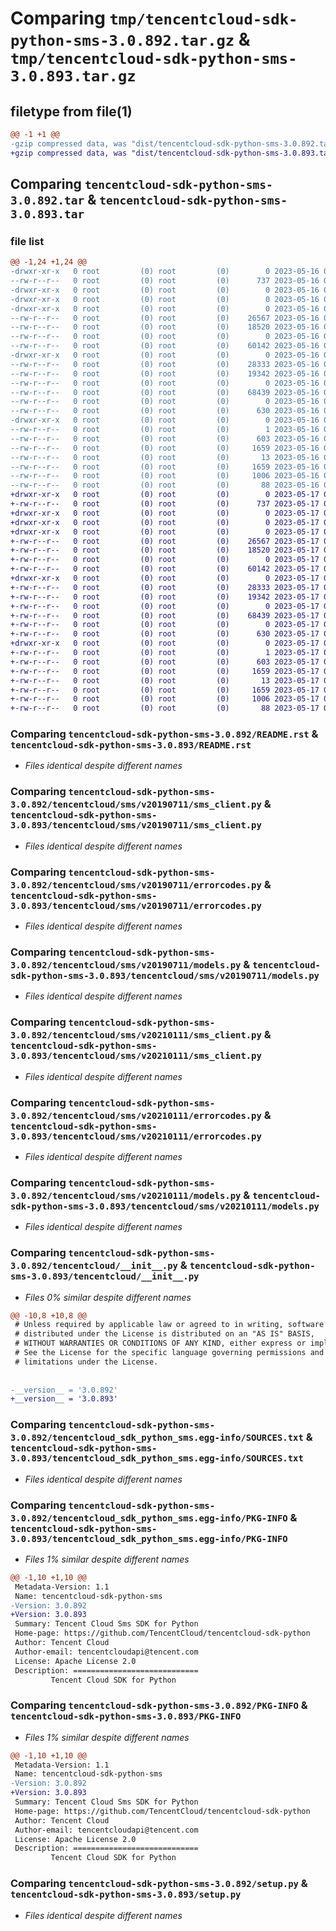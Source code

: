 # Comparing `tmp/tencentcloud-sdk-python-sms-3.0.892.tar.gz` & `tmp/tencentcloud-sdk-python-sms-3.0.893.tar.gz`

## filetype from file(1)

```diff
@@ -1 +1 @@
-gzip compressed data, was "dist/tencentcloud-sdk-python-sms-3.0.892.tar", last modified: Tue May 16 00:44:19 2023, max compression
+gzip compressed data, was "dist/tencentcloud-sdk-python-sms-3.0.893.tar", last modified: Wed May 17 03:38:58 2023, max compression
```

## Comparing `tencentcloud-sdk-python-sms-3.0.892.tar` & `tencentcloud-sdk-python-sms-3.0.893.tar`

### file list

```diff
@@ -1,24 +1,24 @@
-drwxr-xr-x   0 root         (0) root         (0)        0 2023-05-16 00:44:19.000000 tencentcloud-sdk-python-sms-3.0.892/
--rw-r--r--   0 root         (0) root         (0)      737 2023-05-16 00:44:19.000000 tencentcloud-sdk-python-sms-3.0.892/README.rst
-drwxr-xr-x   0 root         (0) root         (0)        0 2023-05-16 00:44:19.000000 tencentcloud-sdk-python-sms-3.0.892/tencentcloud/
-drwxr-xr-x   0 root         (0) root         (0)        0 2023-05-16 00:44:19.000000 tencentcloud-sdk-python-sms-3.0.892/tencentcloud/sms/
-drwxr-xr-x   0 root         (0) root         (0)        0 2023-05-16 00:44:19.000000 tencentcloud-sdk-python-sms-3.0.892/tencentcloud/sms/v20190711/
--rw-r--r--   0 root         (0) root         (0)    26567 2023-05-16 00:44:19.000000 tencentcloud-sdk-python-sms-3.0.892/tencentcloud/sms/v20190711/sms_client.py
--rw-r--r--   0 root         (0) root         (0)    18520 2023-05-16 00:44:19.000000 tencentcloud-sdk-python-sms-3.0.892/tencentcloud/sms/v20190711/errorcodes.py
--rw-r--r--   0 root         (0) root         (0)        0 2023-05-16 00:44:19.000000 tencentcloud-sdk-python-sms-3.0.892/tencentcloud/sms/v20190711/__init__.py
--rw-r--r--   0 root         (0) root         (0)    60142 2023-05-16 00:44:19.000000 tencentcloud-sdk-python-sms-3.0.892/tencentcloud/sms/v20190711/models.py
-drwxr-xr-x   0 root         (0) root         (0)        0 2023-05-16 00:44:19.000000 tencentcloud-sdk-python-sms-3.0.892/tencentcloud/sms/v20210111/
--rw-r--r--   0 root         (0) root         (0)    28333 2023-05-16 00:44:19.000000 tencentcloud-sdk-python-sms-3.0.892/tencentcloud/sms/v20210111/sms_client.py
--rw-r--r--   0 root         (0) root         (0)    19342 2023-05-16 00:44:19.000000 tencentcloud-sdk-python-sms-3.0.892/tencentcloud/sms/v20210111/errorcodes.py
--rw-r--r--   0 root         (0) root         (0)        0 2023-05-16 00:44:19.000000 tencentcloud-sdk-python-sms-3.0.892/tencentcloud/sms/v20210111/__init__.py
--rw-r--r--   0 root         (0) root         (0)    68439 2023-05-16 00:44:19.000000 tencentcloud-sdk-python-sms-3.0.892/tencentcloud/sms/v20210111/models.py
--rw-r--r--   0 root         (0) root         (0)        0 2023-05-16 00:44:19.000000 tencentcloud-sdk-python-sms-3.0.892/tencentcloud/sms/__init__.py
--rw-r--r--   0 root         (0) root         (0)      630 2023-05-16 00:44:19.000000 tencentcloud-sdk-python-sms-3.0.892/tencentcloud/__init__.py
-drwxr-xr-x   0 root         (0) root         (0)        0 2023-05-16 00:44:19.000000 tencentcloud-sdk-python-sms-3.0.892/tencentcloud_sdk_python_sms.egg-info/
--rw-r--r--   0 root         (0) root         (0)        1 2023-05-16 00:44:19.000000 tencentcloud-sdk-python-sms-3.0.892/tencentcloud_sdk_python_sms.egg-info/dependency_links.txt
--rw-r--r--   0 root         (0) root         (0)      603 2023-05-16 00:44:19.000000 tencentcloud-sdk-python-sms-3.0.892/tencentcloud_sdk_python_sms.egg-info/SOURCES.txt
--rw-r--r--   0 root         (0) root         (0)     1659 2023-05-16 00:44:19.000000 tencentcloud-sdk-python-sms-3.0.892/tencentcloud_sdk_python_sms.egg-info/PKG-INFO
--rw-r--r--   0 root         (0) root         (0)       13 2023-05-16 00:44:19.000000 tencentcloud-sdk-python-sms-3.0.892/tencentcloud_sdk_python_sms.egg-info/top_level.txt
--rw-r--r--   0 root         (0) root         (0)     1659 2023-05-16 00:44:19.000000 tencentcloud-sdk-python-sms-3.0.892/PKG-INFO
--rw-r--r--   0 root         (0) root         (0)     1006 2023-05-16 00:44:19.000000 tencentcloud-sdk-python-sms-3.0.892/setup.py
--rw-r--r--   0 root         (0) root         (0)       88 2023-05-16 00:44:19.000000 tencentcloud-sdk-python-sms-3.0.892/setup.cfg
+drwxr-xr-x   0 root         (0) root         (0)        0 2023-05-17 03:38:58.000000 tencentcloud-sdk-python-sms-3.0.893/
+-rw-r--r--   0 root         (0) root         (0)      737 2023-05-17 03:38:58.000000 tencentcloud-sdk-python-sms-3.0.893/README.rst
+drwxr-xr-x   0 root         (0) root         (0)        0 2023-05-17 03:38:58.000000 tencentcloud-sdk-python-sms-3.0.893/tencentcloud/
+drwxr-xr-x   0 root         (0) root         (0)        0 2023-05-17 03:38:58.000000 tencentcloud-sdk-python-sms-3.0.893/tencentcloud/sms/
+drwxr-xr-x   0 root         (0) root         (0)        0 2023-05-17 03:38:58.000000 tencentcloud-sdk-python-sms-3.0.893/tencentcloud/sms/v20190711/
+-rw-r--r--   0 root         (0) root         (0)    26567 2023-05-17 03:38:58.000000 tencentcloud-sdk-python-sms-3.0.893/tencentcloud/sms/v20190711/sms_client.py
+-rw-r--r--   0 root         (0) root         (0)    18520 2023-05-17 03:38:58.000000 tencentcloud-sdk-python-sms-3.0.893/tencentcloud/sms/v20190711/errorcodes.py
+-rw-r--r--   0 root         (0) root         (0)        0 2023-05-17 03:38:58.000000 tencentcloud-sdk-python-sms-3.0.893/tencentcloud/sms/v20190711/__init__.py
+-rw-r--r--   0 root         (0) root         (0)    60142 2023-05-17 03:38:58.000000 tencentcloud-sdk-python-sms-3.0.893/tencentcloud/sms/v20190711/models.py
+drwxr-xr-x   0 root         (0) root         (0)        0 2023-05-17 03:38:58.000000 tencentcloud-sdk-python-sms-3.0.893/tencentcloud/sms/v20210111/
+-rw-r--r--   0 root         (0) root         (0)    28333 2023-05-17 03:38:58.000000 tencentcloud-sdk-python-sms-3.0.893/tencentcloud/sms/v20210111/sms_client.py
+-rw-r--r--   0 root         (0) root         (0)    19342 2023-05-17 03:38:58.000000 tencentcloud-sdk-python-sms-3.0.893/tencentcloud/sms/v20210111/errorcodes.py
+-rw-r--r--   0 root         (0) root         (0)        0 2023-05-17 03:38:58.000000 tencentcloud-sdk-python-sms-3.0.893/tencentcloud/sms/v20210111/__init__.py
+-rw-r--r--   0 root         (0) root         (0)    68439 2023-05-17 03:38:58.000000 tencentcloud-sdk-python-sms-3.0.893/tencentcloud/sms/v20210111/models.py
+-rw-r--r--   0 root         (0) root         (0)        0 2023-05-17 03:38:58.000000 tencentcloud-sdk-python-sms-3.0.893/tencentcloud/sms/__init__.py
+-rw-r--r--   0 root         (0) root         (0)      630 2023-05-17 03:38:58.000000 tencentcloud-sdk-python-sms-3.0.893/tencentcloud/__init__.py
+drwxr-xr-x   0 root         (0) root         (0)        0 2023-05-17 03:38:58.000000 tencentcloud-sdk-python-sms-3.0.893/tencentcloud_sdk_python_sms.egg-info/
+-rw-r--r--   0 root         (0) root         (0)        1 2023-05-17 03:38:58.000000 tencentcloud-sdk-python-sms-3.0.893/tencentcloud_sdk_python_sms.egg-info/dependency_links.txt
+-rw-r--r--   0 root         (0) root         (0)      603 2023-05-17 03:38:58.000000 tencentcloud-sdk-python-sms-3.0.893/tencentcloud_sdk_python_sms.egg-info/SOURCES.txt
+-rw-r--r--   0 root         (0) root         (0)     1659 2023-05-17 03:38:58.000000 tencentcloud-sdk-python-sms-3.0.893/tencentcloud_sdk_python_sms.egg-info/PKG-INFO
+-rw-r--r--   0 root         (0) root         (0)       13 2023-05-17 03:38:58.000000 tencentcloud-sdk-python-sms-3.0.893/tencentcloud_sdk_python_sms.egg-info/top_level.txt
+-rw-r--r--   0 root         (0) root         (0)     1659 2023-05-17 03:38:58.000000 tencentcloud-sdk-python-sms-3.0.893/PKG-INFO
+-rw-r--r--   0 root         (0) root         (0)     1006 2023-05-17 03:38:58.000000 tencentcloud-sdk-python-sms-3.0.893/setup.py
+-rw-r--r--   0 root         (0) root         (0)       88 2023-05-17 03:38:58.000000 tencentcloud-sdk-python-sms-3.0.893/setup.cfg
```

### Comparing `tencentcloud-sdk-python-sms-3.0.892/README.rst` & `tencentcloud-sdk-python-sms-3.0.893/README.rst`

 * *Files identical despite different names*

### Comparing `tencentcloud-sdk-python-sms-3.0.892/tencentcloud/sms/v20190711/sms_client.py` & `tencentcloud-sdk-python-sms-3.0.893/tencentcloud/sms/v20190711/sms_client.py`

 * *Files identical despite different names*

### Comparing `tencentcloud-sdk-python-sms-3.0.892/tencentcloud/sms/v20190711/errorcodes.py` & `tencentcloud-sdk-python-sms-3.0.893/tencentcloud/sms/v20190711/errorcodes.py`

 * *Files identical despite different names*

### Comparing `tencentcloud-sdk-python-sms-3.0.892/tencentcloud/sms/v20190711/models.py` & `tencentcloud-sdk-python-sms-3.0.893/tencentcloud/sms/v20190711/models.py`

 * *Files identical despite different names*

### Comparing `tencentcloud-sdk-python-sms-3.0.892/tencentcloud/sms/v20210111/sms_client.py` & `tencentcloud-sdk-python-sms-3.0.893/tencentcloud/sms/v20210111/sms_client.py`

 * *Files identical despite different names*

### Comparing `tencentcloud-sdk-python-sms-3.0.892/tencentcloud/sms/v20210111/errorcodes.py` & `tencentcloud-sdk-python-sms-3.0.893/tencentcloud/sms/v20210111/errorcodes.py`

 * *Files identical despite different names*

### Comparing `tencentcloud-sdk-python-sms-3.0.892/tencentcloud/sms/v20210111/models.py` & `tencentcloud-sdk-python-sms-3.0.893/tencentcloud/sms/v20210111/models.py`

 * *Files identical despite different names*

### Comparing `tencentcloud-sdk-python-sms-3.0.892/tencentcloud/__init__.py` & `tencentcloud-sdk-python-sms-3.0.893/tencentcloud/__init__.py`

 * *Files 0% similar despite different names*

```diff
@@ -10,8 +10,8 @@
 # Unless required by applicable law or agreed to in writing, software
 # distributed under the License is distributed on an "AS IS" BASIS,
 # WITHOUT WARRANTIES OR CONDITIONS OF ANY KIND, either express or implied.
 # See the License for the specific language governing permissions and
 # limitations under the License.
 
 
-__version__ = '3.0.892'
+__version__ = '3.0.893'
```

### Comparing `tencentcloud-sdk-python-sms-3.0.892/tencentcloud_sdk_python_sms.egg-info/SOURCES.txt` & `tencentcloud-sdk-python-sms-3.0.893/tencentcloud_sdk_python_sms.egg-info/SOURCES.txt`

 * *Files identical despite different names*

### Comparing `tencentcloud-sdk-python-sms-3.0.892/tencentcloud_sdk_python_sms.egg-info/PKG-INFO` & `tencentcloud-sdk-python-sms-3.0.893/tencentcloud_sdk_python_sms.egg-info/PKG-INFO`

 * *Files 1% similar despite different names*

```diff
@@ -1,10 +1,10 @@
 Metadata-Version: 1.1
 Name: tencentcloud-sdk-python-sms
-Version: 3.0.892
+Version: 3.0.893
 Summary: Tencent Cloud Sms SDK for Python
 Home-page: https://github.com/TencentCloud/tencentcloud-sdk-python
 Author: Tencent Cloud
 Author-email: tencentcloudapi@tencent.com
 License: Apache License 2.0
 Description: ============================
         Tencent Cloud SDK for Python
```

### Comparing `tencentcloud-sdk-python-sms-3.0.892/PKG-INFO` & `tencentcloud-sdk-python-sms-3.0.893/PKG-INFO`

 * *Files 1% similar despite different names*

```diff
@@ -1,10 +1,10 @@
 Metadata-Version: 1.1
 Name: tencentcloud-sdk-python-sms
-Version: 3.0.892
+Version: 3.0.893
 Summary: Tencent Cloud Sms SDK for Python
 Home-page: https://github.com/TencentCloud/tencentcloud-sdk-python
 Author: Tencent Cloud
 Author-email: tencentcloudapi@tencent.com
 License: Apache License 2.0
 Description: ============================
         Tencent Cloud SDK for Python
```

### Comparing `tencentcloud-sdk-python-sms-3.0.892/setup.py` & `tencentcloud-sdk-python-sms-3.0.893/setup.py`

 * *Files identical despite different names*

